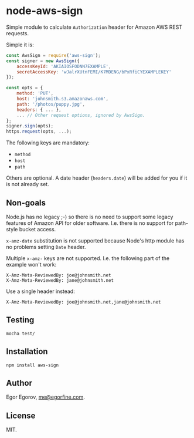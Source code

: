 # node-aws-sign

Simple module to calculate `Authorization` header for Amazon AWS REST requests.

Simple it is:

```javascript
const AwsSign = require('aws-sign');
const signer = new AwsSign({
	accessKeyId: 'AKIAIOSFODNN7EXAMPLE',
	secretAccessKey: 'wJalrXUtnFEMI/K7MDENG/bPxRfiCYEXAMPLEKEY'
});

const opts = {
	method: 'PUT',
	host: 'johnsmith.s3.amazonaws.com',
	path: '/photos/puppy.jpg',
	headers: { ... },
	... // Other request options, ignored by AwsSign.
};
signer.sign(opts);
https.request(opts, ...);
```

The following keys are mandatory:

* `method`
* `host`
* `path`

Others are optional. A date header (`headers.date`) will be added for you if it is not already set.

## Non-goals

Node.js has no legacy ;-) so there is no need to support some legacy features of Amazon API for older software. I.e. there is no support for path-style bucket access.

`x-amz-date` substitution is not supported because Node's http module has no problems setting `Date` header.

Multiple `x-amz-` keys are not supported. I.e. the following part of the example won't work:

	X-Amz-Meta-ReviewedBy: joe@johnsmith.net
	X-Amz-Meta-ReviewedBy: jane@johnsmith.net

Use a single header instead:

	X-Amz-Meta-ReviewedBy: joe@johnsmith.net,jane@johnsmith.net


## Testing

	mocha test/

## Installation

	npm install aws-sign

## Author

Egor Egorov, me@egorfine.com.

## License

MIT.
